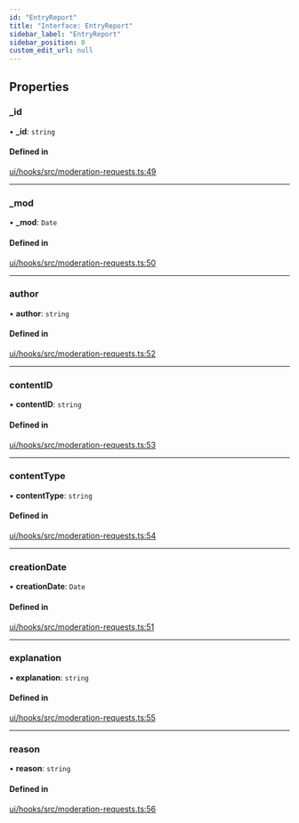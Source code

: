 ```yaml
---
id: "EntryReport"
title: "Interface: EntryReport"
sidebar_label: "EntryReport"
sidebar_position: 0
custom_edit_url: null
---
```


## Properties

### \_id

• **\_id**: `string`

#### Defined in

[ui/hooks/src/moderation-requests.ts:49](https://github.com/AKASHAorg/akasha-framework/blob/433e1162/ui/hooks/src/moderation-requests.ts#L49)

___

### \_mod

• **\_mod**: `Date`

#### Defined in

[ui/hooks/src/moderation-requests.ts:50](https://github.com/AKASHAorg/akasha-framework/blob/433e1162/ui/hooks/src/moderation-requests.ts#L50)

___

### author

• **author**: `string`

#### Defined in

[ui/hooks/src/moderation-requests.ts:52](https://github.com/AKASHAorg/akasha-framework/blob/433e1162/ui/hooks/src/moderation-requests.ts#L52)

___

### contentID

• **contentID**: `string`

#### Defined in

[ui/hooks/src/moderation-requests.ts:53](https://github.com/AKASHAorg/akasha-framework/blob/433e1162/ui/hooks/src/moderation-requests.ts#L53)

___

### contentType

• **contentType**: `string`

#### Defined in

[ui/hooks/src/moderation-requests.ts:54](https://github.com/AKASHAorg/akasha-framework/blob/433e1162/ui/hooks/src/moderation-requests.ts#L54)

___

### creationDate

• **creationDate**: `Date`

#### Defined in

[ui/hooks/src/moderation-requests.ts:51](https://github.com/AKASHAorg/akasha-framework/blob/433e1162/ui/hooks/src/moderation-requests.ts#L51)

___

### explanation

• **explanation**: `string`

#### Defined in

[ui/hooks/src/moderation-requests.ts:55](https://github.com/AKASHAorg/akasha-framework/blob/433e1162/ui/hooks/src/moderation-requests.ts#L55)

___

### reason

• **reason**: `string`

#### Defined in

[ui/hooks/src/moderation-requests.ts:56](https://github.com/AKASHAorg/akasha-framework/blob/433e1162/ui/hooks/src/moderation-requests.ts#L56)
